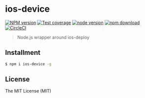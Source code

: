 # ios-device

[![NPM version][npm-image]][npm-url]
[![Test coverage][coveralls-image]][coveralls-url]
[![node version][node-image]][node-url]
[![npm download][download-image]][download-url]
[![CircleCI](https://circleci.com/gh/macacajs/macaca-ios.svg?style=svg)](https://circleci.com/gh/macacajs/macaca-ios)

[npm-image]: https://img.shields.io/npm/v/macaca-ios.svg?style=flat-square
[npm-url]: https://npmjs.org/package/macaca-ios
[coveralls-image]: https://img.shields.io/coveralls/macacajs/macaca-ios.svg?style=flat-square
[coveralls-url]: https://coveralls.io/r/macacajs/macaca-ios?branch=master
[node-image]: https://img.shields.io/badge/node.js-%3E=_8-green.svg?style=flat-square
[node-url]: http://nodejs.org/download/
[download-image]: https://img.shields.io/npm/dm/macaca-ios.svg?style=flat-square
[download-url]: https://npmjs.org/package/macaca-ios

> Node.js wrapper around ios-deploy

## Installment

```bash
$ npm i ios-device -g
```

## License

The MIT License (MIT)
